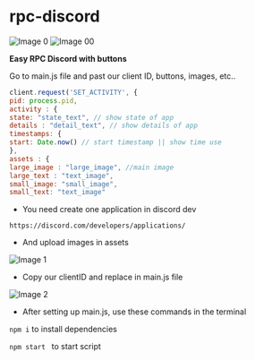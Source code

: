 # rpc-discord

![Image 0](https://imgur.com/Vk63OKt.png) ![Image 00](https://imgur.com/9PAqYtb.png)

**Easy RPC Discord with buttons**

Go to main.js file and past our client ID, buttons, images, etc..

```js
client.request('SET_ACTIVITY', {
pid: process.pid,
activity : {
state: "state_text", // show state of app
details : "detail_text", // show details of app
timestamps: {
start: Date.now() // start timestamp || show time use 
},
assets : {
large_image : "large_image", //main image
large_text : "text_image",
small_image: "small_image",
small_text: "text_image" 
```

- You need create one application in discord dev

```
https://discord.com/developers/applications/
```

 - And upload images in assets
 
 ![Image 1](https://imgur.com/atoYobJ.png)

- Copy our clientID and replace in main.js file

![Image 2](https://imgur.com/SHaZPni.png)

- After setting up main.js, use these commands in the terminal

``
npm i
`` to install dependencies 

``
npm start 
`` to start script
